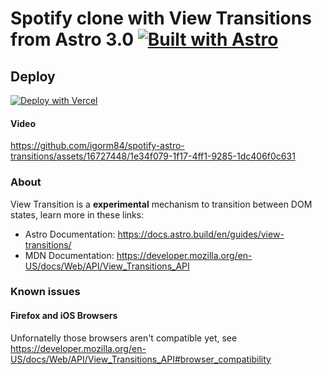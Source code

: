 # Spotify clone with View Transitions from Astro 3.0 [![Built with Astro](https://astro.badg.es/v2/built-with-astro/tiny.svg)](https://astro.build)

## Deploy

[![Deploy with Vercel](https://vercel.com/button)](https://vercel.com/new/clone?](https://vercel.com/new/clone?demo-description=Spotify%20clone%20built%20with%20Astro%20View%20Transitions%20integration%20for%20fluid%20navigation%20%2B%20TailwindCSS%20%2B%20Svelte.%0A&demo-image=%2F%2Fimages.ctfassets.net%2Fe5382hct74si%2F59uwliGeS8XoE5nHRBEsfI%2F2232d50cdddae956828ddb501ff2d993%2FCleanShot_2023-09-05_at_16.13.01_2x.png&demo-title=Spotify%20Clone%20with%20Astro%20View%20Transitions&demo-url=https%3A%2F%2Fspotify-astro-transitions.vercel.app%2F&from=templates&project-name=Spotify%20Clone%20with%20Astro%20View%20Transitions&repository-name=view-transitions&repository-url=https%3A%2F%2Fgithub.com%2Figorm84%2Fspotify-astro-transitions&skippable-integrations=1))

#### Video
https://github.com/igorm84/spotify-astro-transitions/assets/16727448/1e34f079-1f17-4ff1-9285-1dc406f0c631

### About

View Transition is a **experimental** mechanism to transition between DOM states, learn more in these links:

- Astro Documentation: https://docs.astro.build/en/guides/view-transitions/
- MDN Documentation: https://developer.mozilla.org/en-US/docs/Web/API/View_Transitions_API

### Known issues
#### Firefox and iOS Browsers
Unfornatelly those browsers aren't compatible yet, see
https://developer.mozilla.org/en-US/docs/Web/API/View_Transitions_API#browser_compatibility
